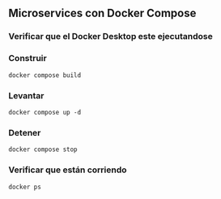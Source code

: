 ## Microservices con Docker Compose

### Verificar que el Docker Desktop este ejecutandose

### Construir
```
docker compose build
```

### Levantar
```
docker compose up -d
```

### Detener
```
docker compose stop
```

### Verificar que están corriendo
```
docker ps
```

